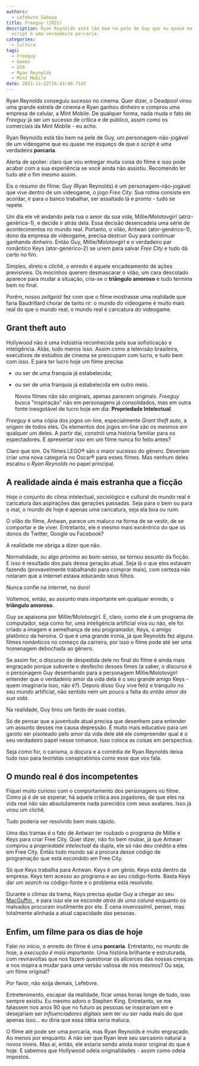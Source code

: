 ```yaml
---
authors:
  - Lefebvre Saboya
title: Freeguy (2021)
description: Ryan Reynolds está tão bem na pele de Guy que eu quase me esqueço de que o
  script é uma verdadeira porcaria.
categories:
  - Cultura
tags:
  - Freeguy
  - Games
  - GTA
  - Ryan Reynolds
  - Mint Mobile
date: 2021-11-22T16:43:49.714Z
---
```


Ryan Reynolds conseguiu sucesso no cinema. Quer dizer, o Deadpool virou uma grande estrela de cinema e Ryan ganhou dinheiro e comprou uma empresa de celular, a Mint Mobile. De qualquer forma, nada muda o fato de *Freeguy* já ser um sucesso de crítica e de público, assim como os comerciais da Mint Mobile - eu acho. 

Ryan Reynolds está tão bem na pele de Guy, um personagem-não-jogável de um videogame que eu quase me esqueço de que o script é uma verdadeira **porcaria**.

Alerta de spolier: claro que vou entregar muita coisa do filme e isso pode acabar com a sua experiência se você ainda não assistiu. Recomendo ler tudo até o fim mesmo assim. 

Eis o resumo do filme: Guy (Ryan Reynolds) é um personagem-não-jogável que vive dentro de um videogame, o jogo *Free City*. Sua rotina consiste em acordar, ir para o banco trabalhar, ser assaltado lá e pronto - tudo se repete. 

Um dia ele vê andando pela rua o amor da sua vida, Millie/Molotovgirl (atriz-genérica-1), e decide ir atrás dela. Essa decisão desencadeia uma série de acontecimentos no mundo real. Portanto, o vilão, Antwan (ator-genérico-1), dono da empresa de videogame, precisa destruir Guy para continuar ganhando dinheiro. Então Guy,  Millie/Molotovgirl e o verdadeiro par romântico Keys (ator-genérico-2) se unem para salvar *Free City* e tudo dá certo no fim.

Simples, direto e clichê, o enredo é aquele encadeamento de ações previsíveis. Os mocinhos querem desmascarar o vilão, um cara descolado aparece para mudar a situação, cria-se o **triângulo amoroso** e tudo termina bem no final.

Porém, nosso *zeitgeist* fez com que o filme mostrasse uma realidade que faria Baudrillard chorar de tanto rir: o mundo do videogame é muito mais real do que o mundo real; o mundo real é caricatura do videogame.

## Grant theft auto

Hollywood não é uma indústria reconhecida pela sua sofisticação e inteligência. Aliás, tudo menos isso. Assim como a televisão brasileira, executivos de estúdios de cinema se preocupam com lucro, e tudo bem com isso. E para ter lucro hoje um filme precisa:

- ou ser de uma franquia já estabelecida;

- ou ser de uma franquia já estabelecida em outro meio.
  
  Novos filmes não são originais, apenas parecem originais. *Freeguy* busca "inspiração" não em personagens já consolidados, mas em outra fonte inesgotável de lucro hoje em dia: **Propriedade Intelectual**.

*Freeguy* é uma cópia dos jogos on-line, especialmente *Grant theft auto*, a origem de todos eles. Os elementos dos jogos on-line são os mesmos em qualquer um deles. A partir daí, constrói uma história familiar para os espectadores. E apresentar isso em um filme nunca foi feito antes?

Claro que sim. Os filmes LEGO® são o maior sucesso do gênero. Deveriam criar uma nova categoria no Oscar® para esses filmes. Mas nenhum deles escalou o *Ryan Reynolds* no papel principal.

## A realidade ainda é mais estranha que a ficção

Hoje o conjunto do clima intelectual, sociológico e cultural do mundo real é caricatura das aspirações das gerações passadas. Seja para o bem ou para o mal, o mundo de hoje é apenas uma caricatura, seja ela boa ou ruim.

O vilão do filme, Antwan, parece um maluco na forma de se vestir, de se comportar e de viver. Entretanto, ele é mesmo mais excêntrico do que os donos do Twitter, Google ou Facebook?

A realidade me obriga a dizer que não.

Normalidade, ou algo próximo ao bom-senso, se tornou assunto da ficção. E isso é resultado dos pais dessa geração atual. Seja lá o que eles estavam fazendo (provavelmente trabalhando para comprar mais), com certeza não notaram que a internet estava educando seus filhos.

Nunca confie na internet, no duro!

Voltemos, então, ao assunto mais importante em qualquer enredo, o **triângulo amoroso**. 

Guy se apaixona por Millie/Molotovgirl. E, claro, como ele é um programa de computador, seja como for, uma inteligência artificial viva ou não, ele foi criado a imagem e semelhança de seu programador,  Keys, o amigo platônico da heroína. O que é uma grande ironia, já que Reynolds fez alguns filmes românticos no começo da carreira, por isso o filme pode até ser uma homenagem debochada ao gênero. 

Se assim for, o discurso de despedida dele no final do filme é ainda mais engraçado porque subverte o desfecho desses fimes (a saber, o discurso é o personagem Guy desenhando para a personagem Millie/Molotovgirl entender que o verdadeiro amor da vida dela é o seu grande amigo Keys - quem imaginaria isso, não é?). Depois disso Guy vive feliz e tranquilo no seu mundo artificial, não sentido nem um pouco a falta do *então amor da sua vida*. 

Na realidade, Guy tirou um fardo de suas costas.

Só de pensar que a juventude atual precisa que desenhem para entender um assunto desses me causa depressão. É muito mais educativo para um garoto ser pisoteado pelo amor da vida dele até ele compreender qual é o seu verdadeiro papel nesse romance. Isso coloca as coisas em perspectiva. 

Seja como for, o carisma, a doçura e a comédia de Ryan Reynolds deixa tudo isso para teoristas conspiratórios como esse que vos fala.

## O mundo real é dos incompetentes

Fiquei muito curioso com o comportamento dos personagens no filme. Como já é de se esperar, há aquela critica aos jogadores, de que eles na vida real não são absolutamente nada parecidos com seus avatares. Isso já virou um clichê. 

Tudo poderia ser resolvido bem mais rápido.

Uma das tramas é o fato de Antwan ter roubado o programa de Millie e Keys para criar Free City. Quer dizer, não foi bem roubar, já que Antwan comprou a *propriedade intelectual* da dupla, ele só não deu *crédito* a eles em Free City. Então todo mundo sai a procura desse código de programação que está escondido em Free City.

Só que Keys trabalha para Antwan. Keys é um gênio. Keys está dentro da empresa. Keys tem acesso ao programa e ao seu código-fonte. Basta Keys dar um *search* no código-fonte e o problema está resolvido.

Durante o clímax da trama, Keys precisa ajudar Guy a chegar ao seu [MacGuffin ](https://en.wikipedia.org/wiki/MacGuffin), e para isso ele se esconde *atrás de uma coluna* enquanto os malvados procuram inutilmente por ele. É cena inverossímil, pensei, mas totalmente alinhada a atual capacidade das pessoas.

## Enfim, um filme para os dias de hoje

Falei no início, o enredo do filme é uma **porcaria**. Entretanto, no mundo de hoje, a *execução é mais importante*. Uma história brilhante e estruturada, com reviravoltas que nos fazem questionar os alicerces das nossas crenças e nos inspira a mudar para uma versão valiosa de nós mesmos? Ou seja, um filme original?

Por favor, não exija demais, Lefebvre.

Entretenimento, escapar da realidade, ficar umas horas longe de tudo, isso sempre existiu. Eu mesmo adoro o Stephen King. Entretanto, se me falassem nos anos 90 que no futuro as pessoas se inspirariam em e desejariam ser *influenciadores digitais* sem ter ou ser nada mais do que apenas isso... eu diria que essa idéia seria maluca.

O filme até pode ser uma porcaria, mas Ryan Reynolds é muito engraçado. Ao menos por enquanto. A não ser que Ryan leve seu sarcasmo natural a novos níveis. Mas aí, então, ele estaria sendo ainda maior original do que é hoje. E sabemos que Hollywood odeia originalidades - assim como odeia impostos.
